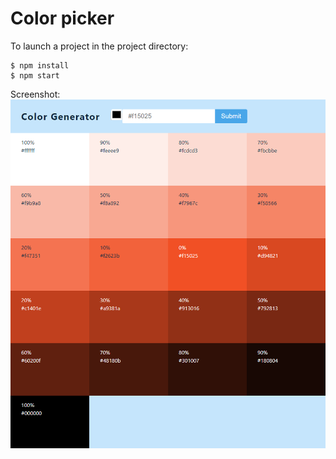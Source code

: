 # Color picker

To launch a project in the project directory:

```
$ npm install
$ npm start
```

Screenshot:
![screenshot](../_resources/05-color-picker.png)